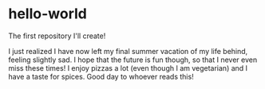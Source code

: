 # hello-world
The first repository I'll create!

I just realized I have now left my final summer vacation of my life behind, feeling slightly sad. I hope that the future is fun though, so that I never even miss these times! I enjoy pizzas a lot (even though I am vegetarian) and I have a taste for spices. Good day to whoever reads this!

